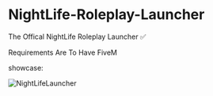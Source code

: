 # NightLife-Roleplay-Launcher


The Offical NightLife Roleplay Launcher ✅

Requirements Are To Have FiveM

showcase:

![NightLifeLauncher](https://user-images.githubusercontent.com/122513007/233750877-6452d707-9bc5-46fe-b330-1e7c4711a841.JPG)
